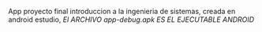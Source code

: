 App proyecto final introduccion a la ingenieria de sistemas, creada en android estudio, *El ARCHIVO app-debug.apk ES EL EJECUTABLE ANDROID*
